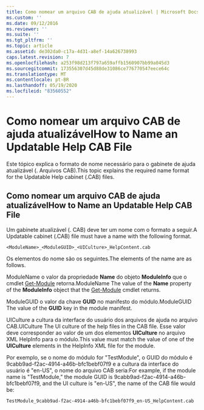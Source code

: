 ```yaml
---
title: Como nomear um arquivo CAB de ajuda atualizável | Microsoft Docs
ms.custom: ''
ms.date: 09/12/2016
ms.reviewer: ''
ms.suite: ''
ms.tgt_pltfrm: ''
ms.topic: article
ms.assetid: de302da0-c17a-4d31-a8ef-14a626738993
caps.latest.revision: 7
ms.openlocfilehash: a253f98d213f797a659affb1560907bb99a045d3
ms.sourcegitcommit: 173556307d45d88de31086ce776770547eece64c
ms.translationtype: MT
ms.contentlocale: pt-BR
ms.lasthandoff: 05/19/2020
ms.locfileid: "83560552"
---
```

# <a name="how-to-name-an-updatable-help-cab-file"></a><span data-ttu-id="e2823-102">Como nomear um arquivo CAB de ajuda atualizável</span><span class="sxs-lookup"><span data-stu-id="e2823-102">How to Name an Updatable Help CAB File</span></span>

<span data-ttu-id="e2823-103">Este tópico explica o formato de nome necessário para o gabinete de ajuda atualizável (. Arquivos CAB).</span><span class="sxs-lookup"><span data-stu-id="e2823-103">This topic explains the required name format for the Updatable Help cabinet (.CAB) files.</span></span>

## <a name="how-to-name-an-updatable-help-cab-file"></a><span data-ttu-id="e2823-104">Como nomear um arquivo CAB de ajuda atualizável</span><span class="sxs-lookup"><span data-stu-id="e2823-104">How to Name an Updatable Help CAB File</span></span>

<span data-ttu-id="e2823-105">Um gabinete atualizável (. CAB) deve ter um nome com o formato a seguir.</span><span class="sxs-lookup"><span data-stu-id="e2823-105">A Updatable cabinet (.CAB) file must have a name with the following format.</span></span>

`<ModuleName>_<ModuleGUID>_<UICulture>_HelpContent.cab`

<span data-ttu-id="e2823-106">Os elementos do nome são os seguintes.</span><span class="sxs-lookup"><span data-stu-id="e2823-106">The elements of the name are as follows.</span></span>

<span data-ttu-id="e2823-107">ModuleName o valor da propriedade **Name** do objeto **ModuleInfo** que o cmdlet [Get-Module](/powershell/module/Microsoft.PowerShell.Core/Get-Module) retorna.</span><span class="sxs-lookup"><span data-stu-id="e2823-107">ModuleName The value of the **Name** property of the **ModuleInfo** object that the [Get-Module](/powershell/module/Microsoft.PowerShell.Core/Get-Module) cmdlet returns.</span></span>

<span data-ttu-id="e2823-108">ModuleGUID o valor da chave **GUID** no manifesto do módulo.</span><span class="sxs-lookup"><span data-stu-id="e2823-108">ModuleGUID The value of the **GUID** key in the module manifest.</span></span>

<span data-ttu-id="e2823-109">UICulture a cultura da interface do usuário dos arquivos de ajuda no arquivo CAB.</span><span class="sxs-lookup"><span data-stu-id="e2823-109">UICulture The UI culture of the help files in the CAB file.</span></span> <span data-ttu-id="e2823-110">Esse valor deve corresponder ao valor de um dos elementos **UICulture** no arquivo XML HelpInfo para o módulo.</span><span class="sxs-lookup"><span data-stu-id="e2823-110">This value must match the value of one of the **UICulture** elements in the HelpInfo XML file for the module.</span></span>

<span data-ttu-id="e2823-111">Por exemplo, se o nome do módulo for "TestModule", o GUID do módulo é 9cabb9ad-f2ac-4914-a46b-bfc1bebf07f9 e a cultura da interface do usuário é "en-US", o nome do arquivo CAB seria:</span><span class="sxs-lookup"><span data-stu-id="e2823-111">For example, if the module name is "TestModule," the module GUID is 9cabb9ad-f2ac-4914-a46b-bfc1bebf07f9, and the UI culture is "en-US", the name of the CAB file would be:</span></span>

`TestModule_9cabb9ad-f2ac-4914-a46b-bfc1bebf07f9_en-US_HelpContent.cab`
